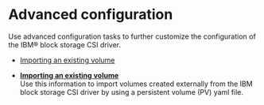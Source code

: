 # Advanced configuration

Use advanced configuration tasks to further customize the configuration of the IBM® block storage CSI driver.

-   [Importing an existing volume](csi_ug_config_advanced_importvol.md)

-   **[Importing an existing volume](csi_ug_config_advanced_importvol.md)**  
Use this information to import volumes created externally from the IBM block storage CSI driver by using a persistent volume \(PV\) yaml file.


